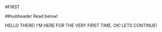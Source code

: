 #FIRST

##subheader
Read below!
 
HELLO THERE!
I'M HERE FOR THE VERY FIRST TIME.
OK! LETS CONTINUE!

